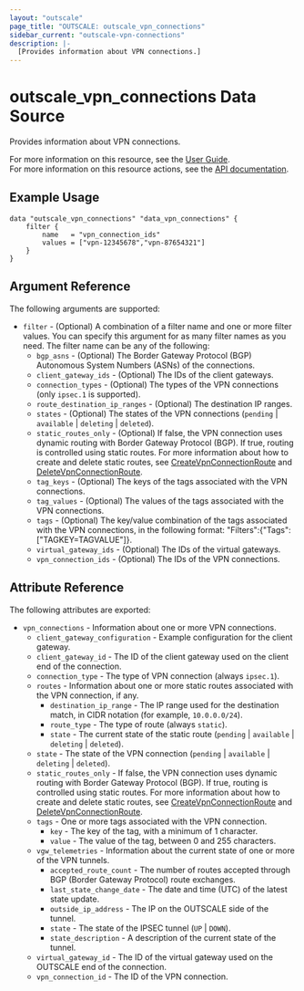 ```yaml
---
layout: "outscale"
page_title: "OUTSCALE: outscale_vpn_connections"
sidebar_current: "outscale-vpn-connections"
description: |-
  [Provides information about VPN connections.]
---
```


# outscale_vpn_connections Data Source

Provides information about VPN connections.

For more information on this resource, see the [User Guide](https://docs.outscale.com/en/userguide/About-VPN-Connections.html).  
For more information on this resource actions, see the [API documentation](https://docs.outscale.com/api#3ds-outscale-api-vpnconnection).

## Example Usage

```hcl
data "outscale_vpn_connections" "data_vpn_connections" {
	filter {
		name   = "vpn_connection_ids"
		values = ["vpn-12345678","vpn-87654321"]
	}
}
```

## Argument Reference

The following arguments are supported:

* `filter` - (Optional) A combination of a filter name and one or more filter values. You can specify this argument for as many filter names as you need. The filter name can be any of the following:
    * `bgp_asns` - (Optional) The Border Gateway Protocol (BGP) Autonomous System Numbers (ASNs) of the connections.
    * `client_gateway_ids` - (Optional) The IDs of the client gateways.
    * `connection_types` - (Optional) The types of the VPN connections (only `ipsec.1` is supported).
    * `route_destination_ip_ranges` - (Optional) The destination IP ranges.
    * `states` - (Optional) The states of the VPN connections (`pending` \| `available` \| `deleting` \| `deleted`).
    * `static_routes_only` - (Optional) If false, the VPN connection uses dynamic routing with Border Gateway Protocol (BGP). If true, routing is controlled using static routes. For more information about how to create and delete static routes, see [CreateVpnConnectionRoute](https://docs.outscale.com/api#createvpnconnectionroute) and [DeleteVpnConnectionRoute](https://docs.outscale.com/api#deletevpnconnectionroute).
    * `tag_keys` - (Optional) The keys of the tags associated with the VPN connections.
    * `tag_values` - (Optional) The values of the tags associated with the VPN connections.
    * `tags` - (Optional) The key/value combination of the tags associated with the VPN connections, in the following format: &quot;Filters&quot;:{&quot;Tags&quot;:[&quot;TAGKEY=TAGVALUE&quot;]}.
    * `virtual_gateway_ids` - (Optional) The IDs of the virtual gateways.
    * `vpn_connection_ids` - (Optional) The IDs of the VPN connections.

## Attribute Reference

The following attributes are exported:

* `vpn_connections` - Information about one or more VPN connections.
    * `client_gateway_configuration` - Example configuration for the client gateway.
    * `client_gateway_id` - The ID of the client gateway used on the client end of the connection.
    * `connection_type` - The type of VPN connection (always `ipsec.1`).
    * `routes` - Information about one or more static routes associated with the VPN connection, if any.
        * `destination_ip_range` - The IP range used for the destination match, in CIDR notation (for example, `10.0.0.0/24`).
        * `route_type` - The type of route (always `static`).
        * `state` - The current state of the static route (`pending` \| `available` \| `deleting` \| `deleted`).
    * `state` - The state of the VPN connection (`pending` \| `available` \| `deleting` \| `deleted`).
    * `static_routes_only` - If false, the VPN connection uses dynamic routing with Border Gateway Protocol (BGP). If true, routing is controlled using static routes. For more information about how to create and delete static routes, see [CreateVpnConnectionRoute](https://docs.outscale.com/api#createvpnconnectionroute) and [DeleteVpnConnectionRoute](https://docs.outscale.com/api#deletevpnconnectionroute).
    * `tags` - One or more tags associated with the VPN connection.
        * `key` - The key of the tag, with a minimum of 1 character.
        * `value` - The value of the tag, between 0 and 255 characters.
    * `vgw_telemetries` - Information about the current state of one or more of the VPN tunnels.
        * `accepted_route_count` - The number of routes accepted through BGP (Border Gateway Protocol) route exchanges.
        * `last_state_change_date` - The date and time (UTC) of the latest state update.
        * `outside_ip_address` - The IP on the OUTSCALE side of the tunnel.
        * `state` - The state of the IPSEC tunnel (`UP` \| `DOWN`).
        * `state_description` - A description of the current state of the tunnel.
    * `virtual_gateway_id` - The ID of the virtual gateway used on the OUTSCALE end of the connection.
    * `vpn_connection_id` - The ID of the VPN connection.
